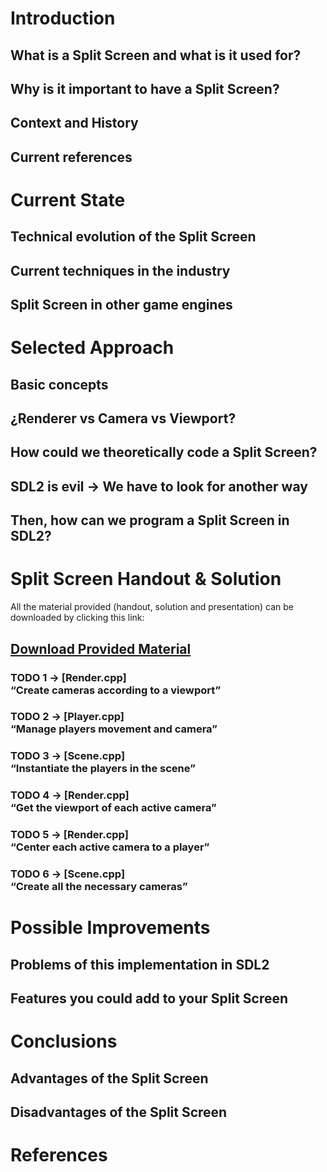 # Introduction

## What is a Split Screen and what is it used for?
## Why is it important to have a Split Screen?
## Context and History
## Current references

# Current State

## Technical evolution of the Split Screen
## Current techniques in the industry
## Split Screen in other game engines

# Selected Approach

## Basic concepts
## ¿Renderer vs Camera vs Viewport?
## How could we theoretically code a Split Screen?
## SDL2 is evil  →  We have to look for another way
## Then, how can we program a Split Screen in SDL2?

# Split Screen Handout & Solution

All the material provided (handout, solution and presentation) can be downloaded by clicking this link:

## [Download Provided Material](https://github.com/francesctr4/SplitScreen/archive/refs/heads/main.zip)

### TODO 1 → [Render.cpp] <br> “Create cameras according to a viewport”
### TODO 2 → [Player.cpp] <br> “Manage players movement and camera”
### TODO 3 → [Scene.cpp] <br> “Instantiate the players in the scene”
### TODO 4 → [Render.cpp] <br> “Get the viewport of each active camera”
### TODO 5 → [Render.cpp] <br> “Center each active camera to a player”
### TODO 6 → [Scene.cpp] <br> “Create all the necessary cameras”

# Possible Improvements

## Problems of this implementation in SDL2
## Features you could add to your Split Screen

# Conclusions

## Advantages of the Split Screen
## Disadvantages of the Split Screen

# References
